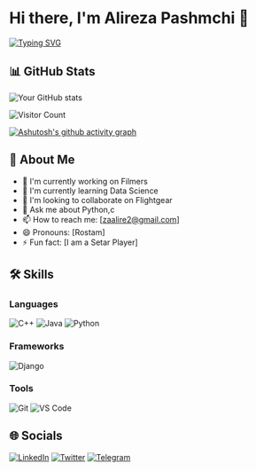 # Hi there, I'm Alireza Pashmchi 👋

[![Typing SVG](https://readme-typing-svg.herokuapp.com?font=Fira+Code&pause=1000&color=FF2E63&width=435&lines=Software+Engineer;Open+Source+Contributor;Tech+Enthusiast)](https://git.io/typing-svg)
## 📊 GitHub Stats

![Your GitHub stats](https://github-readme-stats.vercel.app/api?username=alirezapashmchi1381&show_icons=true&theme=radical)

![Visitor Count](https://visitor-badge.laobi.icu/badge?page_id=alirezapashmchi1381.alirezapashmchi1381)

[![Ashutosh's github activity graph](https://github-readme-activity-graph.vercel.app/graph?username=alirezapashmchi1381&theme=radical&hide_border=true)](https://github.com/ashutosh00710/github-readme-activity-graph)


## 🚀 About Me

- 🔭 I'm currently working on Filmers
- 🌱 I'm currently learning Data Science
- 👯 I'm looking to collaborate on Flightgear
- 💬 Ask me about Python,c
- 📫 How to reach me: [zaalire2@gmail.com]
- 😄 Pronouns: [Rostam]
- ⚡ Fun fact: [I am a Setar Player]

## 🛠️ Skills

### Languages
![C++](https://img.shields.io/badge/-C++-00599C?style=flat&logo=c%2B%2B&logoColor=white)
![Java](https://img.shields.io/badge/-Java-007396?style=flat&logo=java&logoColor=white)
![Python](https://img.shields.io/badge/-Python-3776AB?style=flat&logo=python&logoColor=white)

### Frameworks
![Django](https://img.shields.io/badge/-Django-092E20?style=flat&logo=django&logoColor=white)

### Tools
![Git](https://img.shields.io/badge/-Git-F05032?style=flat&logo=git&logoColor=white)
![VS Code](https://img.shields.io/badge/-VS%20Code-007ACC?style=flat&logo=visual-studio-code&logoColor=white)

## 🌐 Socials

[![LinkedIn](https://img.shields.io/badge/-LinkedIn-0A66C2?style=for-the-badge&logo=linkedin&logoColor=white)](https://linkedin.com/in/alirezapashmchi)
[![Twitter](https://img.shields.io/badge/-Twitter-1DA1F2?style=for-the-badge&logo=twitter&logoColor=white)](https://twitter.com/alirezapashmchi)
[![Telegram](https://img.shields.io/badge/-Telegram-26A5E4?style=for-the-badge&logo=telegram&logoColor=white)](https://t.me/alirezapashmchi)
